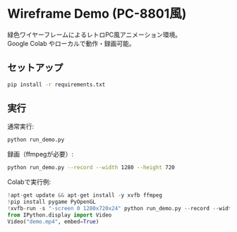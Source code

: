 # Wireframe Demo (PC-8801風)

緑色ワイヤーフレームによるレトロPC風アニメーション環境。  
Google Colab やローカルで動作・録画可能。

## セットアップ

```bash
pip install -r requirements.txt
```

## 実行

通常実行:
```bash
python run_demo.py
```

録画（ffmpegが必要）:
```bash
python run_demo.py --record --width 1280 --height 720
```

Colabで実行例:
```python
!apt-get update && apt-get install -y xvfb ffmpeg
!pip install pygame PyOpenGL
!xvfb-run -s "-screen 0 1280x720x24" python run_demo.py --record --width 1280 --height 720
from IPython.display import Video
Video("demo.mp4", embed=True)
```
